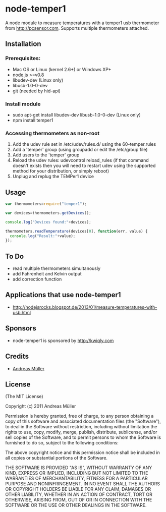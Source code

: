 # node-temper1

A node module to measure temperatures with a temper1 usb thermometer from http://pcsensor.com. Supports multiple thermometers attached.
## Installation
### Prerequisites:

* Mac OS  or Linux (kernel 2.6+) or Windows XP+
* node.js >=v0.8
* libudev-dev (Linux only)
* libusb-1.0-0-dev
* git (needed by hid-api)

### Install module
* sudo apt-get install libudev-dev libusb-1.0-0-dev (Linux only)
* npm install temper1

### Accessing thermometers as non-root

1. Add the udev rule set in /etc/udev/rules.d/ using the 60-temper.rules 
2. Add a 'temper' group (using groupadd or edit the /etc/group file)
3. Add users to the 'temper' group
4. Reload the udev rules:
    udevcontrol reload_rules
    (if that command doesn't exists then you will need to restart
     udev using the supported method for your distribution, or
     simply reboot)
5. Unplug and replug the TEMPer1 device

## Usage

```js
var thermometers=require("temper1");

var devices=thermometers.getDevices();

console.log("Devices found:"+devices);

thermometers.readTemperature(devices[0], function(err, value) {
  console.log("Result:"+value);
});
```

## To Do
* read multiple thermometers simultanously
* add Fahrenheit and Kelvin output
* add correction function

## Applications that use node-temper1
* http://nodejsrocks.blogspot.de/2013/01/measure-temperatures-with-usb.html

## Sponsors
  - node-temper1 is sponsored by http://kwiqly.com

## Credits

  - [Andreas Müller](http://asmuelle.de)

## License

(The MIT License)

Copyright (c) 2011 Andreas Müller

Permission is hereby granted, free of charge, to any person obtaining a copy of
this software and associated documentation files (the "Software"), to deal in
the Software without restriction, including without limitation the rights to
use, copy, modify, merge, publish, distribute, sublicense, and/or sell copies of
the Software, and to permit persons to whom the Software is furnished to do so,
subject to the following conditions:

The above copyright notice and this permission notice shall be included in all
copies or substantial portions of the Software.

THE SOFTWARE IS PROVIDED "AS IS", WITHOUT WARRANTY OF ANY KIND, EXPRESS OR
IMPLIED, INCLUDING BUT NOT LIMITED TO THE WARRANTIES OF MERCHANTABILITY, FITNESS
FOR A PARTICULAR PURPOSE AND NONINFRINGEMENT. IN NO EVENT SHALL THE AUTHORS OR
COPYRIGHT HOLDERS BE LIABLE FOR ANY CLAIM, DAMAGES OR OTHER LIABILITY, WHETHER
IN AN ACTION OF CONTRACT, TORT OR OTHERWISE, ARISING FROM, OUT OF OR IN
CONNECTION WITH THE SOFTWARE OR THE USE OR OTHER DEALINGS IN THE SOFTWARE.
